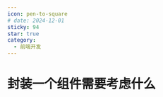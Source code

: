 ```yaml
---
icon: pen-to-square
# date: 2024-12-01
sticky: 94
star: true
category:
  - 前端开发
---
```


<!-- more -->
# 封装一个组件需要考虑什么
<componnetEncapsulation></componnetEncapsulation>